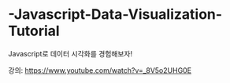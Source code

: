 # -Javascript-Data-Visualization-Tutorial
Javascript로 데이터 시각화를 경험해보자!

강의: https://www.youtube.com/watch?v=_8V5o2UHG0E
